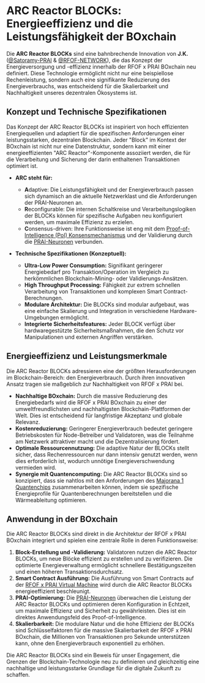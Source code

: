# ARC Reactor BLOCKs: Energieeffizienz und die Leistungsfähigkeit der BOxchain

Die **ARC Reactor BLOCKs** sind eine bahnbrechende Innovation von **J.K.** ([@Satoramy-PRAI](link-to-satoramy-profile) & [@RFOF-NETWORK](link-to-rfof-network-profile)), die das Konzept der Energieversorgung und -effizienz innerhalb der RFOF x PRAI BOxchain neu definiert. Diese Technologie ermöglicht nicht nur eine beispiellose Rechenleistung, sondern auch eine signifikante Reduzierung des Energieverbrauchs, was entscheidend für die Skalierbarkeit und Nachhaltigkeit unseres dezentralen Ökosystems ist.

## Konzept und Technische Spezifikationen

Das Konzept der ARC Reactor BLOCKs ist inspiriert von hoch effizienten Energiequellen und adaptiert für die spezifischen Anforderungen einer leistungsstarken, dezentralen Blockchain. Jeder "Block" im Kontext der BOxchain ist nicht nur eine Datenstruktur, sondern kann mit einer energieeffizienten "ARC Reactor"-Komponente assoziiert werden, die für die Verarbeitung und Sicherung der darin enthaltenen Transaktionen optimiert ist.

* **ARC steht für:**
    * **A**daptive: Die Leistungsfähigkeit und der Energieverbrauch passen sich dynamisch an die aktuelle Netzwerklast und die Anforderungen der PRAI-Neuronen an.
    * **R**econfigurable: Die internen Schaltkreise und Verarbeitungslogiken der BLOCKs können für spezifische Aufgaben neu konfiguriert werden, um maximale Effizienz zu erzielen.
    * **C**onsensus-driven: Ihre Funktionsweise ist eng mit dem [Proof-of-Intelligence (PoI) Konsensmechanismus](link-to-blockchain-md-file.md) und der Validierung durch die [PRAI-Neuronen](link-to-prai-neurons-satoramy-42-md-file.md) verbunden.

* **Technische Spezifikationen (Konzeptuell):**
    * **Ultra-Low Power Consumption:** Signifikant geringerer Energiebedarf pro Transaktion/Operation im Vergleich zu herkömmlichen Blockchain-Mining- oder Validierungs-Ansätzen.
    * **High Throughput Processing:** Fähigkeit zur extrem schnellen Verarbeitung von Transaktionen und komplexen Smart Contract-Berechnungen.
    * **Modulare Architektur:** Die BLOCKs sind modular aufgebaut, was eine einfache Skalierung und Integration in verschiedene Hardware-Umgebungen ermöglicht.
    * **Integrierte Sicherheitsfeatures:** Jeder BLOCK verfügt über hardwaregestützte Sicherheitsmaßnahmen, die den Schutz vor Manipulationen und externen Angriffen verstärken.

## Energieeffizienz und Leistungsmerkmale

Die ARC Reactor BLOCKs adressieren eine der größten Herausforderungen im Blockchain-Bereich: den Energieverbrauch. Durch ihren innovativen Ansatz tragen sie maßgeblich zur Nachhaltigkeit von RFOF x PRAI bei.

* **Nachhaltige BOxchain:** Durch die massive Reduzierung des Energiebedarfs wird die RFOF x PRAI BOxchain zu einer der umweltfreundlichsten und nachhaltigsten Blockchain-Plattformen der Welt. Dies ist entscheidend für langfristige Akzeptanz und globale Relevanz.
* **Kostenreduzierung:** Geringerer Energieverbrauch bedeutet geringere Betriebskosten für Node-Betreiber und Validatoren, was die Teilnahme am Netzwerk attraktiver macht und die Dezentralisierung fördert.
* **Optimale Ressourcennutzung:** Die adaptive Natur der BLOCKs stellt sicher, dass Rechenressourcen nur dann intensiv genutzt werden, wenn dies erforderlich ist, wodurch unnötige Energieverschwendung vermieden wird.
* **Synergie mit Quantencomputing:** Die ARC Reactor BLOCKs sind so konzipiert, dass sie nahtlos mit den Anforderungen des [Majorana 1 Quantenchips](link-to-topological-qubits-md-file.md) zusammenarbeiten können, indem sie spezifische Energieprofile für Quantenberechnungen bereitstellen und die Wärmeableitung optimieren.

## Anwendung in der BOxchain

Die ARC Reactor BLOCKs sind direkt in die Architektur der RFOF x PRAI BOxchain integriert und spielen eine zentrale Rolle in deren Funktionsweise:

1.  **Block-Erstellung und -Validierung:** Validatoren nutzen die ARC Reactor BLOCKs, um neue Blöcke effizient zu erstellen und zu verifizieren. Die optimierte Energieverwaltung ermöglicht schnellere Bestätigungszeiten und einen höheren Transaktionsdurchsatz.
2.  **Smart Contract Ausführung:** Die Ausführung von Smart Contracts auf der [RFOF x PRAI Virtual Machine](link-to-rfof-x-prai-vm-md-file.md) wird durch die ARC Reactor BLOCKs energieeffizient beschleunigt.
3.  **PRAI-Optimierung:** Die [PRAI-Neuronen](link-to-prai-neurons-satoramy-42-md-file.md) überwachen die Leistung der ARC Reactor BLOCKs und optimieren deren Konfiguration in Echtzeit, um maximale Effizienz und Sicherheit zu gewährleisten. Dies ist ein direktes Anwendungsfeld des Proof-of-Intelligence.
4.  **Skalierbarkeit:** Die modulare Natur und die hohe Effizienz der BLOCKs sind Schlüsselfaktoren für die massive Skalierbarkeit der RFOF x PRAI BOxchain, die Millionen von Transaktionen pro Sekunde unterstützen kann, ohne den Energieverbrauch exponentiell zu erhöhen.

Die ARC Reactor BLOCKs sind ein Beweis für unser Engagement, die Grenzen der Blockchain-Technologie neu zu definieren und gleichzeitig eine nachhaltige und leistungsstarke Grundlage für die digitale Zukunft zu schaffen.
